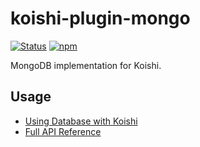 # koishi-plugin-mongo

[![Status](https://img.shields.io/github/workflow/status/koishijs/koishi/CI/master?style=flat-square)](https://github.com/koishijs/koishi/actions?query=workflow:CI)
[![npm](https://img.shields.io/npm/v/koishi-plugin-mongo?style=flat-square)](https://www.npmjs.com/package/koishi-plugin-mongo)

MongoDB implementation for Koishi.

## Usage

- [Using Database with Koishi](https://koishi.js.org/guide/using-database.html)
- [Full API Reference](https://koishi.js.org/api/database.html)

